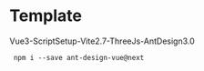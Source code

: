 # Template
Vue3-ScriptSetup-Vite2.7-ThreeJs-AntDesign3.0

```
 npm i --save ant-design-vue@next

```

